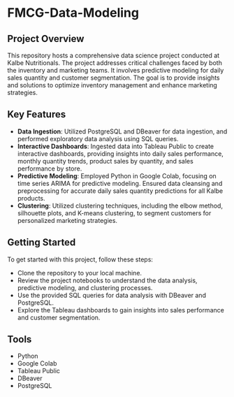 # FMCG-Data-Modeling

## Project Overview
This repository hosts a comprehensive data science project conducted at Kalbe Nutritionals. The project addresses critical challenges faced by both the inventory and marketing teams. It involves predictive modeling for daily sales quantity and customer segmentation. The goal is to provide insights and solutions to optimize inventory management and enhance marketing strategies. 

## Key Features
* **Data Ingestion**: Utilized PostgreSQL and DBeaver for data ingestion, and performed exploratory data analysis using SQL queries.
* **Interactive Dashboards**: Ingested data into Tableau Public to create interactive dashboards, providing insights into daily sales performance, monthly quantity trends, product sales by quantity, and sales performance by store.
* **Predictive Modeling**: Employed Python in Google Colab, focusing on time series ARIMA for predictive modeling. Ensured data cleansing and preprocessing for accurate daily sales quantity predictions for all Kalbe products.
* **Clustering**: Utilized clustering techniques, including the elbow method, silhouette plots, and K-means clustering, to segment customers for personalized marketing strategies.

## Getting Started
To get started with this project, follow these steps:
* Clone the repository to your local machine.
* Review the project notebooks to understand the data analysis, predictive modeling, and clustering processes.
* Use the provided SQL queries for data analysis with DBeaver and PostgreSQL.
* Explore the Tableau dashboards to gain insights into sales performance and customer segmentation.

## Tools
* Python
* Google Colab
* Tableau Public
* DBeaver
* PostgreSQL
